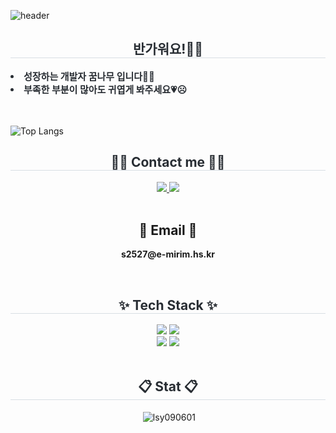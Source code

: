 

![header](https://capsule-render.vercel.app/api?type=venom&color=gradient&height=300&section=header&text=Welcome%20to%20my%20Github💗%20%&fontColor='#000000')

<div style="text-align:left;"> 
    <div align="center">
    <h2 style="border-bottom: 1px solid #d8dee4; color: #282d33;"> 반가워요!👋👋 </h2>  
    <div style="font-weight: 700; font-size: 15px; text-align: left; color: #282d33;"> <li> 성장하는 개발자 꿈나무 입니다🌱🌱</li><li> 부족한 부분이 많아도 귀엽게 봐주세요💗☹ </div> </div>
<br>
<br>

  ![Top Langs](https://github-readme-stats.vercel.app/api/top-langs/?username=lsy090601&layout=compact)


<div align= "center">
    <h2 style="border-bottom: 1px solid #d8dee4; color: #282d33;"> 🧑‍💻 Contact me 🧑‍💻 </h2>
    <div align= "center"> 
         <a href=https://www.instagram.com/int_1sy> <img src="https://img.shields.io/badge/Instagram-E4405F?style=for-the-badge&logo=Instagram&logoColor=white&link=https://www.instagram.com/int_1sy"> </a>
         <a href=mailto:s2527@e-mirim.hs.kr> <img src="https://img.shields.io/badge/Gmail-EA4335?style=for-the-badge&logo=Gmail&logoColor=white&link=mailto:s2527@e-mirim.hs.kr"> </a>
          </div><br>
    <div align= "center">  </div> 
    <h2 align="center">📧 Email 📧</h2>
<p align="center">
  <Strong>s2527@e-mirim.hs.kr</Strong>
</p><br>
<div align= "center">
    <h2 style="border-bottom: 1px solid #d8dee4; color: #282d33;"> ✨ Tech Stack ✨ </h2>
    <div style="margin: 0 auto; text-align: center;" align= "center"> <img src="https://img.shields.io/badge/Python-3776AB?style=for-the-badge&logo=Python&logoColor=white">
          <img src="https://img.shields.io/badge/C-A8B9CC?style=for-the-badge&logo=C&logoColor=white">
          <br/><img src="https://img.shields.io/badge/Java-007396?style=for-the-badge&logo=Java&logoColor=white">
          <img src="https://img.shields.io/badge/Github-181717?style=for-the-badge&logo=Github&logoColor=white">
          </div>
    </div><br>
<div align= "center">
    <h2 style="border-bottom: 1px solid #d8dee4; color: #282d33;"> 📋 Stat 📋 </h2>
<p>&nbsp;<img align="center" src="https://github-readme-stats.vercel.app/api?username=lsy090601&show_icons=true&locale=en" alt="lsy090601" /></p>

<br>
